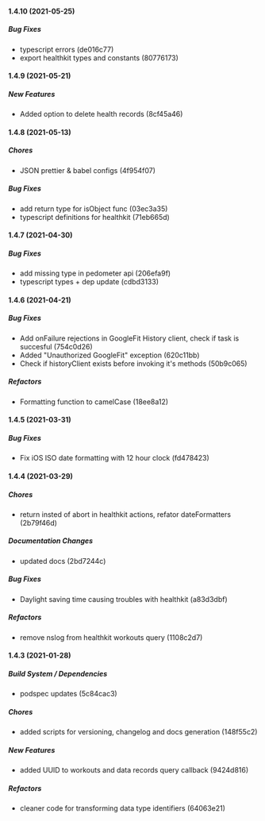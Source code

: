 #### 1.4.10 (2021-05-25)

##### Bug Fixes

*  typescript errors (de016c77)
*  export healthkit types and constants (80776173)

#### 1.4.9 (2021-05-21)

##### New Features

*  Added option to delete health records (8cf45a46)

#### 1.4.8 (2021-05-13)

##### Chores

*  JSON prettier & babel configs (4f954f07)

##### Bug Fixes

*  add return type for isObject func (03ec3a35)
*  typescript definitions for healthkit (71eb665d)

#### 1.4.7 (2021-04-30)

##### Bug Fixes

*  add missing type in pedometer api (206efa9f)
*  typescript types + dep update (cdbd3133)

#### 1.4.6 (2021-04-21)

##### Bug Fixes

*  Add onFailure rejections in GoogleFit History client, check if task is succesful (754c0d26)
*  Added "Unauthorized GoogleFit" exception (620c11bb)
*  Check if historyClient exists before invoking it's methods (50b9c065)

##### Refactors

*  Formatting function to camelCase (18ee8a12)

#### 1.4.5 (2021-03-31)

##### Bug Fixes

*  Fix iOS ISO date formatting with 12 hour clock (fd478423)

#### 1.4.4 (2021-03-29)

##### Chores

*  return insted of abort in healthkit actions, refator dateFormatters (2b79f46d)

##### Documentation Changes

*  updated docs (2bd7244c)

##### Bug Fixes

*  Daylight saving time causing troubles with healthkit (a83d3dbf)

##### Refactors

*  remove nslog from healthkit workouts query (1108c2d7)

#### 1.4.3 (2021-01-28)

##### Build System / Dependencies

- podspec updates (5c84cac3)

##### Chores

- added scripts for versioning, changelog and docs generation (148f55c2)

##### New Features

- added UUID to workouts and data records query callback (9424d816)

##### Refactors

- cleaner code for transforming data type identifiers (64063e21)
